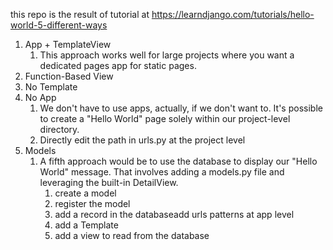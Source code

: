 this repo is the result of tutorial at https://learndjango.com/tutorials/hello-world-5-different-ways

1. App + TemplateView
   1. This approach works well for large projects where you want a dedicated pages app for static pages. 
2. Function-Based View
3. No Template
4. No App
   1. We don't have to use apps, actually, if we don't want to. It's possible to create a "Hello World" page solely within our project-level directory.
   2. Directly edit the path in urls.py at the project level
5. Models
   1. A fifth approach would be to use the database to display our "Hello World" message. That involves adding a models.py file and leveraging the built-in DetailView.
      1. create a model
      2. register the model
      3. add a record in the databaseadd urls patterns at app level
      4. add a Template
      5. add a view to read from the database
   
